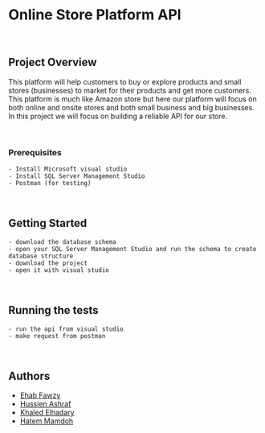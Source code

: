 # Online Store Platform API

<br>

## Project Overview
This platform will help customers to buy or explore products and small stores (businesses) to market for their products and get more customers. 
<br>
This platform is much like Amazon store but here our platform will focus on both online and onsite stores and both small business and big businesses.
<br>
In this project we will focus on building a reliable API for our store. 


<br>

### Prerequisites
```
- Install Microsoft visual studio 
- Install SQL Server Management Studio
- Postman (for testing)
```

<br>

## Getting Started
```
- download the database schema
- open your SQL Server Management Studio and run the schema to create database structure
- download the project 
- open it with visual studio
```

<br>

## Running the tests
```
- run the api from visual studio
- make request from postman
```

<br>

## Authors
- <a href="https://github.com/Ehab-Fawzy"> Ehab Fawzy </a>
- <a href="https://github.com/feteiha"> Hussien Ashraf  </a><br>
- <a href="https://github.com/khaledelhadary"> Khaled Elhadary </a><br>
- <a href="https://github.com/Hatemmamdoh"> Hatem Mamdoh </a>
